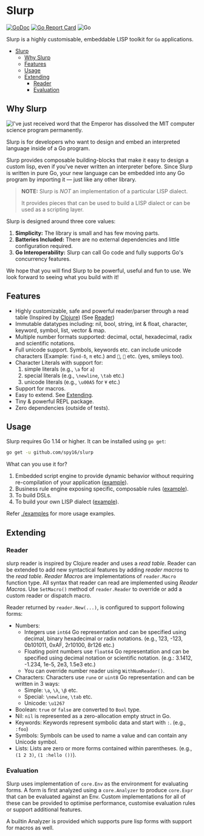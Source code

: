 # Slurp


[![GoDoc](https://godoc.org/github.com/spy16/slurp?status.svg)](https://godoc.org/github.com/spy16/slurp) [![Go Report Card](https://goreportcard.com/badge/github.com/spy16/slurp)](https://goreportcard.com/report/github.com/spy16/slurp) ![Go](https://github.com/spy16/slurp/workflows/Go/badge.svg?branch=master)

Slurp is a highly customisable, embeddable LISP toolkit for `Go` applications.

- [Slurp](#slurp)
  - [Why Slurp](#why-slurp)
  - [Features](#features)
  - [Usage](#usage)
  - [Extending](#extending)
    - [Reader](#reader)
    - [Evaluation](#evaluation)

## Why Slurp

![I've just received word that the Emperor has dissolved the MIT computer science program permanently.](https://imgs.xkcd.com/comics/lisp_cycles.png)

Slurp is for developers who want to design and embed an interpreted language inside of a Go program.

Slurp provides composable building-blocks that make it easy to design a custom lisp, even if you've never written an interpreter before.  Since Slurp is written in pure Go, your new language can be embedded into any Go program by importing it — just like any other library.

> **NOTE:**  Slurp is _NOT_ an implementation of a particular LISP dialect.
> 
> It provides pieces that can be used to build a LISP dialect or can be used as a scripting layer.

Slurp is designed around three core values:

1. **Simplicity:**  The library is small and has few moving parts.
2. **Batteries Included:**  There are no external dependencies and little configuration required.
3. **Go Interoperability:**  Slurp can call Go code and fully supports Go's concurrency features.

We hope that you will find Slurp to be powerful, useful and fun to use.  We look forward to seeing what you build with it!


## Features

* Highly customizable, safe and powerful reader/parser through
  a read table (Inspired by [Clojure](https://github.com/clojure/clojure/blob/master/src/jvm/clojure/lang/LispReader.java)) (See [Reader](#reader))
* Immutable datatypes including: nil, bool, string, int & float,
  character, keyword, symbol, list, vector & map.
* Multiple number formats supported: decimal, octal, hexadecimal,
  radix and scientific notations.
* Full unicode support. Symbols, keywords etc. can include unicode
  characters (Example: `find-δ`, `π` etc.) and `🧠`, `🏃` etc. (yes,
  smileys too).
* Character Literals with support for:
  1. simple literals  (e.g., `\a` for `a`)
  2. special literals (e.g., `\newline`, `\tab` etc.)
  3. unicode literals (e.g., `\u00A5` for `¥` etc.)
* Support for macros.
* Easy to extend. See [Extending](#extending).
* Tiny & powerful REPL package.
* Zero dependencies (outside of tests).

## Usage

Slurp requires Go 1.14 or higher.  It can be installed using `go get`:

```bash
go get -u github.com/spy16/slurp
```

What can you use it for?

1. Embedded script engine to provide dynamic behavior without requiring re-compilation of your application ([example](./examples/simple/main.go)).
2. Business rule engine exposing specific, composable rules ([example](./examples/rule-engine/main.go)).
3. To build DSLs.
4. To build your own LISP dialect ([example](https://github.com/wetware/ww)).

Refer [./examples](./examples) for more usage examples.

## Extending

### Reader

slurp reader is inspired by Clojure reader and uses a _read table_. Reader can be extended
to add new syntactical features by adding _reader macros_ to the _read table_. _Reader Macros_
are implementations of `reader.Macro` function type. All syntax that reader can read are
implemented using _Reader Macros_. Use `SetMacro()` method of `reader.Reader` to override or
add a custom reader or dispatch macro.

Reader returned by `reader.New(...)`, is configured to support following forms:

* Numbers:
  * Integers use `int64` Go representation and can be specified using decimal, binary
    hexadecimal or radix notations. (e.g., 123, -123, 0b101011, 0xAF, 2r10100, 8r126 etc.)
  * Floating point numbers use `float64` Go representation and can be specified using
    decimal notation or scientific notation. (e.g.: 3.1412, -1.234, 1e-5, 2e3, 1.5e3 etc.)
  * You can override number reader using `WithNumReader()`.
* Characters: Characters use `rune` or `uint8` Go representation and can be written in 3 ways:
  * Simple: `\a`, `\λ`, `\β` etc.
  * Special: `\newline`, `\tab` etc.
  * Unicode: `\u1267`
* Boolean: `true` or `false` are converted to `Bool` type.
* Nil: `nil` is represented as a zero-allocation empty struct in Go.
* Keywords: Keywords represent symbolic data and start with `:`. (e.g., `:foo`)
* Symbols: Symbols can be used to name a value and can contain any Unicode symbol.
* Lists: Lists are zero or more forms contained within parentheses. (e.g., `(1 2 3)`, `(1 :hello ())`).

### Evaluation

Slurp uses implementation of `core.Env` as the environment for evaluating
forms. A form is first analyzed using a `core.Analyzer` to produce `core.Expr`
that can be evaluated against an Env. Custom implementations for all of
these can be provided to optimise performance, customise evaluation rules
or support additional features.

A builtin Analyzer is provided which supports pure lisp forms with support
for macros as well.
